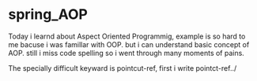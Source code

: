 # spring_AOP

Today i learnd about Aspect Oriented Programmig, example is so hard to me bacuse i was famillar with OOP. but i can understand
basic concept of AOP. still i miss code spelling so i went through many moments of pains.

The specially difficult keyward is pointcut-ref, first i write  pointct-ref../
